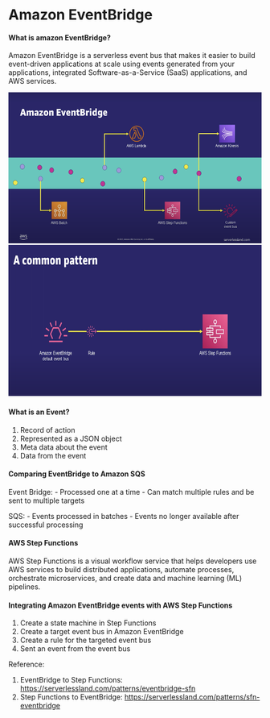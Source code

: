 # Amazon EventBridge

#### What is amazon EventBridge?
Amazon EventBridge is a serverless event bus that makes it easier to build event-driven applications at scale using events generated from your applications, integrated Software-as-a-Service (SaaS) applications, and AWS services.

<img src="images/1.png" alt="Networking 1" height="300" width="700">

<img src="images/2.png" alt="Networking 1" height="300" width="700">

#### What is an Event?
1. Record of action
2. Represented as a JSON object
3. Meta data about the event
4. Data from the event

#### Comparing EventBridge to Amazon SQS
Event Bridge:
    - Processed one at a time
    - Can match multiple rules and be sent to multiple targets

SQS:
    - Events processed in batches
    - Events no longer available after successful processing

#### AWS Step Functions
AWS Step Functions is a visual workflow service that helps developers use AWS services to build distributed applications, automate processes, orchestrate microservices, and create data and machine learning (ML) pipelines.

#### Integrating Amazon EventBridge events with AWS Step Functions
1. Create a state machine in Step Functions
2. Create a target event bus in Amazon EventBridge
3. Create a rule for the targeted event bus
4. Sent an event from the event bus

Reference:
1. EventBridge to Step Functions: https://serverlessland.com/patterns/eventbridge-sfn
2. Step Functions to EventBridge: https://serverlessland.com/patterns/sfn-eventbridge